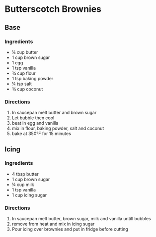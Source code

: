 # Butterscotch Brownies

## Base
### Ingredients
 * ¼ cup butter
 * 1 cup brown sugar
 * 1 egg
 * 1 tsp vanilla
 * ¾ cup flour
 * 1 tsp baking powder
 * ¼ tsp salt
 * ¾ cup coconut

### Directions
1. In saucepan melt butter and brown sugar
2. Let bubble then cool
3. beat in egg and vanilla
4. mix in flour, baking powder, salt and coconut
5. bake at 350°F for 15 minutes

## Icing
### Ingredients
 * 4 tbsp butter
 * 1 cup brown sugar
 * ¼ cup milk
 * 1 tsp vanilla
 * 1 cup icing sugar

### Directions
1. In saucepan melt butter, brown sugar, milk and vanilla untill bubbles
2. remove from heat and mix in icing sugar
3. Pour icing over brownies and put in fridge before cutting
